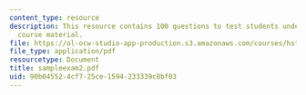 ```yaml
---
content_type: resource
description: This resource contains 100 questions to test students understanding of
  course material.
file: https://ol-ocw-studio-app-production.s3.amazonaws.com/courses/hst-071-human-reproductive-biology-fall-2005/90b045524cf725ce1594233339c8bf03_sampleexam2.pdf
file_type: application/pdf
resourcetype: Document
title: sampleexam2.pdf
uid: 90b04552-4cf7-25ce-1594-233339c8bf03
---
```

